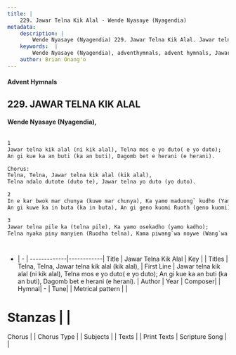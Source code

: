 ```yaml
---
title: |
    229. Jawar Telna Kik Alal - Wende Nyasaye (Nyagendia)
metadata:
    description: |
        Wende Nyasaye (Nyagendia) 229. Jawar Telna Kik Alal. Jawar telna kik alal (ni kik alal), Telna mos e yo duto( e yo duto); An gi kue ka an buti (ka an buti), Dagomb bet e herani (e herani).  Chorus: Telna, Telna, Jawar telna kik alal (kik alal), Telna ndalo dutote (duto te), Jawar telna yo duto (yo duto).  
    keywords:  |
        Wende Nyasaye (Nyagendia), adventhymnals, advent hymnals, Jawar Telna Kik Alal, Jawar telna kik alal (ni kik alal), Telna mos e yo duto( e yo duto); An gi kue ka an buti (ka an buti), Dagomb bet e herani (e herani).. Telna, Telna, Jawar telna kik alal (kik alal),
    author: Brian Onang'o
---
```


#### Advent Hymnals
## 229. JAWAR TELNA KIK ALAL
####  Wende Nyasaye (Nyagendia),

```txt

1
Jawar telna kik alal (ni kik alal), Telna mos e yo duto( e yo duto);
An gi kue ka an buti (ka an buti), Dagomb bet e herani (e herani).

Chorus:
Telna, Telna, Jawar telna kik alal (kik alal),
Telna ndalo dutote (duto te), Jawar telna yo duto (yo duto).

2
In e kar bwok mar chunya (kuwe mar chunya), Ka yamo maduong` kudho (Yamo kudho);
An gi kuwe ka in buta (ka in buta), An gi geno kuomi Ruoth (geno kuomi).

3
Jawar telna pile ka (telna pile), Ka yamo osekadho (yamo kadho);
Telna nyaka piny manyien (Ruodha telna), Kama piwang`wa noywe (Wang`wa noywe).




```

- |   -  |
-------------|------------|
Title | Jawar Telna Kik Alal |
Key |  |
Titles | Telna, Telna, Jawar telna kik alal (kik alal), |
First Line | Jawar telna kik alal (ni kik alal), Telna mos e yo duto( e yo duto); An gi kue ka an buti (ka an buti), Dagomb bet e herani (e herani). |
Author | 
Year | 
Composer| |
Hymnal|  - |
Tune|  |
Metrical pattern | |
# Stanzas |  |
Chorus |  |
Chorus Type |  |
Subjects | |
Texts |  |
Print Texts | 
Scripture Song |  |
    
